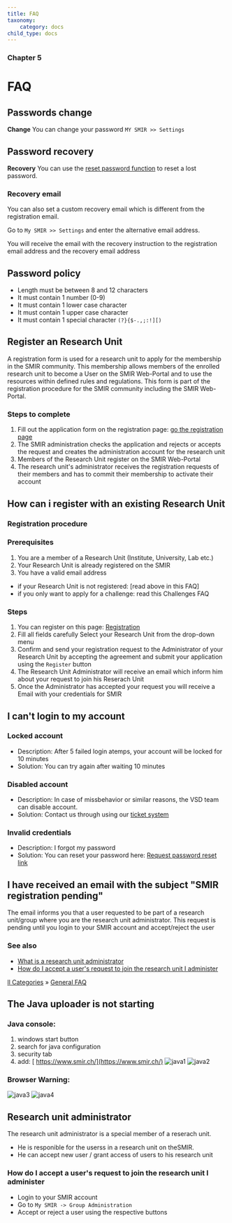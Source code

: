 ```yaml
---
title: FAQ
taxonomy:
    category: docs
child_type: docs
---
```


### Chapter 5

# FAQ

## Passwords change

**Change** You can change your password `MY SMIR >> Settings`

## Password recovery

**Recovery** You can use the [reset password function](https://www.smir.ch/Account/LostPassword) to reset a lost password. 

### Recovery email

You can also set a custom recovery email which is different from the registration email. 

Go to `My SMIR >> Settings` and enter the alternative email address.

You will receive the email with the recovery instruction to the registration email address and the recovery email address

## Password policy

- Length must be between 8 and 12 characters
- It must contain 1 number (0-9)
- It must contain 1 lower case character
- It must contain 1 upper case character
- It must contain 1 special character  `(?}{$-.,;:!][)`

## Register an Research Unit

 A registration form is used for a research unit to apply for the membership in the SMIR community. This membership allows members of the enrolled research unit to become a User on the SMIR Web-Portal and to use the resources within defined rules and regulations. This form is part of the registration procedure for the SMIR community including the SMIR Web-Portal.

### Steps to complete

1. Fill out the application form on the registration page: [ go the registration page](https://www.smir.ch/Account/Register)
2. The SMIR administration checks the application and rejects or accepts the request and creates the administration account for the research unit
3. Members of the Research Unit register on the SMIR Web-Portal
4. The research unit's administrator receives the registration requests of their members and has to commit their membership to activate their account

## How can i register with an existing Research Unit

### Registration procedure

### Prerequisites

1. You are a member of a Research Unit (Institute, University, Lab etc.) 
2. Your Research Unit is already registered on the SMIR
3. You have a valid email address 

- if your Research Unit is not registered: [read above in this FAQ]
- if you only want to apply for a challenge: read this Challenges FAQ

### Steps

1. You can register on this page: [Registration](https://www.smir.ch/Account/Register)
2. Fill all fields carefully Select your Research Unit from the drop-down menu 
3. Confirm and send your registration request to the Administrator of your Research Unit by accepting the agreement and submit your application using the `Register` button
4. The Research Unit Administrator will receive an email which inform him about your request to join his Reserach Unit 
5. Once the Administrator has accepted your request you will receive a Email with your credentials for SMIR

## I can't login to my account

### Locked account

- Description: After 5 failed login atemps, your account will be locked for 10 minutes 
- Solution: You can try again after waiting 10 minutes

### Disabled account

- Description: In case of missbehavior or similar reasons, the VSD team can disable account. 
- Solution: Contact us through using our [ticket system](https://tickets.smir.ch)

### Invalid credentials

- Description: I forgot my password 
- Solution: You can reset your password here: [Request password reset link](https://www.smir.ch/Account/LostPassword)

## I have received an email with the subject "SMIR registration pending"

The email informs you that a user requested to be part of a research 
unit/group where you are the research unit administrator. This request 
is pending until you login to your SMIR account and accept/reject the 
user 

### See also

- [What is a research unit administrator](https://www.virtualskeleton.ch/support/scp/faq.php?id=11)
- [How do I accept a user's request to join the research unit I administer](https://www.virtualskeleton.ch/support/scp/faq.php?id=12)

[ll Categories](https://tickets.smir.ch/kb/index.php)    » [General FAQ](https://tickets.smir.ch/kb/faq.php?cid=2)

## The Java uploader is not starting

### Java console:

1. windows start button
2. search for java configuration
3. security tab
4. add: [ https://www.smir.ch/](https://www.smir.ch/)
   ![java1](https://github.com/SICASFoundation/smir-documenation/raw/master/assets/java1.png)
   ![java2](https://github.com/SICASFoundation/smir-documenation/raw/master/assets/java2.png)

### Browser Warning:

![java3](https://github.com/SICASFoundation/smir-documenation/raw/master/assets/java3.png)
![java4](https://github.com/SICASFoundation/smir-documenation/raw/master/assets/java4.png)

## Research unit administrator

The research unit administrator is a special member of a reserach unit. 

- He is responible for the userss in a research unit on theSMIR.  
- He can accept new user / grant access of users to his research unit

### How do I accept a user's request to join the research unit I administer

- Login to your SMIR account
- Go to `My SMIR -> Group Administration`
- Accept or reject a user using the respective buttons